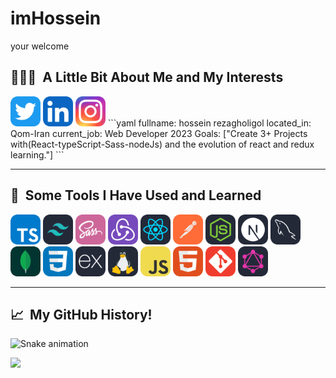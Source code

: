 # imHossein

your welcome

<h2> 👨🏻‍💻 &nbsp;A Little Bit About Me and My Interests</h2>
<img src="./icons/Twitter.svg" width="48">
<img src="./icons/LinkedIn.svg" width="48">
<img src="./icons/Instagram.svg" width="48">
```yaml
fullname: hossein rezagholigol
located_in: Qom-Iran
current_job: Web Developer
2023 Goals: ["Create 3+ Projects with(React-typeScript-Sass-nodeJs) and the evolution of react and redux learning."]
```

---

<h2> 🚀 &nbsp;Some Tools I Have Used and Learned</h2>
<p align="left">
  <img src="./icons/TypeScript.svg" width="48">
  <img src="./icons/TailwindCSS-Dark.svg" width="48">
  <img src="./icons/Sass.svg" width="48"> 
  <img src="./icons/Redux.svg" width="48">
  <img src="./icons/React-Dark.svg" width="48">
  <img src="./icons/Postman.svg" width="48">
  <img src="./icons/NodeJS-Dark.svg" width="48">
  <img src="./icons/NextJS-Dark.svg" width="48">
  <img src="./icons/MySQL-Dark.svg" width="48">
  <img src="./icons/MongoDB.svg" width="48">
  <img src="./icons/CSS.svg" width="48"> 
  <img src="./icons/ExpressJS-Dark.svg" width="48">
  <img src="./icons/Linux-Dark.svg" width="48">
  <img src="./icons/JavaScript.svg" width="48">
  <img src="./icons/HTML.svg" width="48">
  <img src="./icons/Git.svg" width="48">
  <img src="./icons/GraphQL-Dark.svg" width="48">
</p>

---

<h2> 📈 &nbsp;My GitHub History!</h2>

![Snake animation](https://github.com/thepiyushmalhotra/thepiyushmalhotra/blob/output/github-contribution-grid-snake.svg)

<p align="left">
  <img src="https://capsule-render.vercel.app/api?type=waving&color=gradient&height=100&section=footer"/>
</p>
